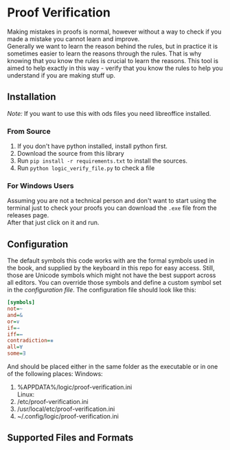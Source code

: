 # Proof Verification

Making mistakes in proofs is normal, however without a way to check if you made a mistake you cannot learn and
improve.  
Generally we want to learn the reason behind the rules, but in practice it is sometimes easier to learn the reasons
through the rules.
That is why knowing that you know the rules is crucial to learn the reasons. This tool is aimed to help exactly in this
way - verify that you know the rules to help you understand if you are making stuff up.

## Installation

*Note:* If you want to use this with ods files you need libreoffice installed.

### From Source

1. If you don't have python installed, install python first.
2. Download the source from this library
3. Run `pip install -r requirements.txt` to install the sources.
4. Run `python logic_verify_file.py` to check a file

### For Windows Users

Assuming you are not a technical person and don't want to start using the terminal just to check your proofs you can
download the `.exe` file from the releases page.   
After that just click on it and run.

## Configuration

The default symbols this code works with are the formal symbols used in the book, and supplied by the keyboard in this
repo for easy access. Still, those are Unicode symbols which might not have the best support across all editors. You can
override those symbols and define a custom symbol set in the _configuration file_.
The configuration file should look like this:

```ini
[symbols]
not=~
and=&
or=∨
if=→
iff=↔
contradiction=⨳
all=∀
some=∃
```

And should be placed either in the same folder as the executable or in one of the following places:
Windows:

1. %APPDATA%/logic/proof-verification.ini  
   Linux:
1. /etc/proof-verification.ini
2. /usr/local/etc/proof-verification.ini
3. ~/.config/logic/proof-verification.ini

## Supported Files and Formats
